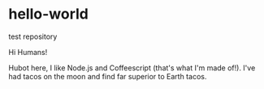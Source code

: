 # hello-world
test repository

Hi Humans!

Hubot here, I like Node.js and Coffeescript (that's what I'm made of!).
I've had tacos on the moon and find far superior to Earth tacos.
